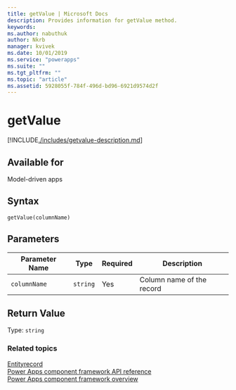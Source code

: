 ```yaml
---
title: getValue | Microsoft Docs
description: Provides information for getValue method.
keywords:
ms.author: nabuthuk
author: Nkrb
manager: kvivek
ms.date: 10/01/2019
ms.service: "powerapps"
ms.suite: ""
ms.tgt_pltfrm: ""
ms.topic: "article"
ms.assetid: 5928055f-784f-496d-bd96-6921d9574d2f
---
```

# getValue

[!INCLUDE[./includes/getvalue-description.md](./includes/getvalue-description.md)]

## Available for 

Model-driven apps

## Syntax

`getValue(columnName)`

## Parameters

| Parameter Name|Type|Required|Description|
| ------------- |----|--------|-----------|
|`columnName`|`string`|Yes|Column name of the record|


## Return Value

Type: `string`

### Related topics

[Entityrecord](../entityrecord.md)<br/>
[Power Apps component framework API reference](../../reference/index.md)<br/>
[Power Apps component framework overview](../../overview.md)
